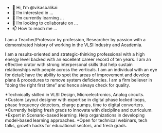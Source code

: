 - 👋 Hi, I’m @vikasbalikai
- 👀 I’m interested in ...
- 🌱 I’m currently learning ...
- 💞️ I’m looking to collaborate on ...
- 📫 How to reach me ...

<!---
vikasbalikai/vikasbalikai is a ✨ special ✨ repository because its `README.md` (this file) appears on your GitHub profile.
You can click the Preview link to take a look at your changes.
--->I am a Teacher/Professor by profession, Researcher by passion with a demonstrated history of working in the VLSI Industry and Academia.
I am a results-oriented and strategic-thinking professional with a high energy level backed with an excellent career record of ten years. I am an effective orator with strong interpersonal skills that help sustain relationships with people across the verticals. I am an individual with an eye for detail; have the ability to spot the areas of improvement and develop plans & procedures to remove system deficiencies. I am a firm believer in “doing the right first time” and hence always check for quality.

*Technically skilled in VLSI Design, Microelectronics, Analog circuits.
*Custom Layout designer with expertise in digital phase locked loops, phase frequency detectors, charge pumps, time to digital converters.
*Currently helping fresh grads to innovate with discipline and curriculum.
*Expert in Scenario-based learning. Help organizations in developing model-based learning approaches.
*Open for technical webinars, tech talks, growth hacks for educational sectors, and fresh grads.
